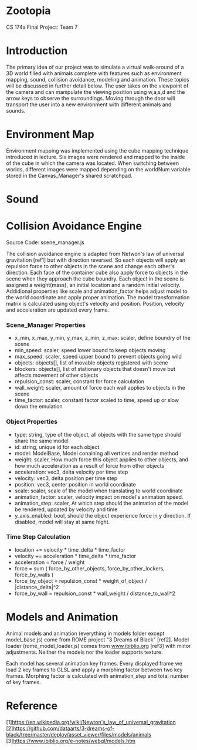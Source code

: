 # Zootopia

CS 174a Final Project: Team 7

# Introduction
The primary idea of our project was to simulate a virtual walk-around of a 3D world filled with animals complete with features such as environment mapping, sound, collision avoidance, modeling and animation. These topics will be discussed in further detail below. The user takes on the viewpoint of the camera and can manipulate the viewing position using w,a,s,d and the arrow keys to observe the surroundings. Moving through the door will transport the user into a new environment with different animals and sounds.

# Environment Map
Environment mapping was implemented using the cube mapping technique introduced in lecture. Six images were rendered and mapped to the inside of the cube in which the camera was located. When switching between worlds, different images were mapped depending on the worldNum variable stored in the Canvas_Manager's shared scratchpad. 

# Sound


# Collision Avoidance Engine
Source Code: scene_manager.js

The collision avoidance engine is adapted from Netwon's law of universal gravitation [ref1] but with direction reversed. So each objects will apply an repulsion force to other objects in the scene and change each other's direction. Each face of the container cube also apply force to objects in the scene when they approach the cube boundry. Each object in the scene is assigned a weight(mass), an initial location and a random initial velocity. Addidional properties like scale and animation_factor helps adjust model to the world coordinate and apply proper animation. The model transformation matrix is calculated using object's velocity and position. Position, velocity and acceleration are updated every frame.

### Scene_Manager Properties
- x_min, x_max, y_min, y_max, z_min, z_max: scaler, define boundry of the scene
- min_speed: scaler, speed lower bound to keep objects moving
- max_speed: scaler, speed upper bound to prevent objects going wild
- objects: objects[], list of movable objects registered with scene
- blockers: objects[], list of stationary objects that doesn't move but affects movement of other objects
- repulsion_const: scaler, constant for force calculation
- wall_weight: scaler, amount of force each wall applies to objects in the scene
- time_factor: scaler, constant factor scaled to time, speed up or slow down the emulation

### Object Properties
- type: string, type of the object, all objects with the same type should share the same model
- id: string, unique id for each object
- model: ModelBase, Model conaining all vertices and render method
- weight: scaler, How much force this object applies to other objects, and how much acceleration as a result of force from other objects
- acceleration: vec3, delta velocity per time step
- velocity: vec3, delta position per time step
- position: vec3, center position in world coordinate
- scale: scaler, scale of the model when translating to world coordinate
- animation_factor: scaler, velocity impact on model's animation speed.
- animation_step: scaler, At which step should the animation of the model be rendered, updated by velocity and time
- y_axis_enabled: bool, should the object experience force in y direction. If disabled, model will stay at same hight.

### Time Step Calculation
- location += velocity * time_delta * time_factor
- velocity += acceleration * time_delta * time_factor
- acceleration = force / weight
- force = sum ( force_by_other_objects, force_by_other_lockers, force_by_walls )
- force_by_object = repulsion_const * weight_of_object / |distance_delta|^2
- force_by_wall = repulsion_const * wall_weight / distance_to_wall^2

# Models and Animation
Animal models and animation (everything in models folder except model_base.js) come from ROME project "3 Dreams of Black" [ref2]. Model loader (rome_model_loader.js) comes from www.ibiblio.org [ref3] with minor adjustments. Neither the models nor the loader supports texture.

Each model has several animation key frames. Every displayed frame we load 2 key frames to GLSL and apply a morphing factor between two key frames. Morphing factor is calculated with animation_step and total number of key frames.

# Reference
[1]https://en.wikipedia.org/wiki/Newton's_law_of_universal_gravitation
[2]https://github.com/dataarts/3-dreams-of-black/tree/master/deploy/asset_viewer/files/models/animals
[3]https://www.ibiblio.org/e-notes/webgl/models.htm 
